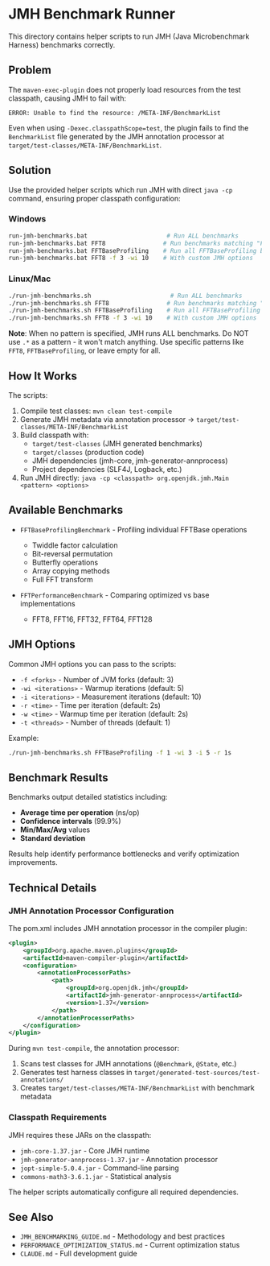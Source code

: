 # JMH Benchmark Runner

This directory contains helper scripts to run JMH (Java Microbenchmark Harness) benchmarks correctly.

## Problem

The `maven-exec-plugin` does not properly load resources from the test classpath, causing JMH to fail with:
```
ERROR: Unable to find the resource: /META-INF/BenchmarkList
```

Even when using `-Dexec.classpathScope=test`, the plugin fails to find the `BenchmarkList` file generated by the JMH annotation processor at `target/test-classes/META-INF/BenchmarkList`.

## Solution

Use the provided helper scripts which run JMH with direct `java -cp` command, ensuring proper classpath configuration:

### Windows
```bash
run-jmh-benchmarks.bat                      # Run ALL benchmarks
run-jmh-benchmarks.bat FFT8                # Run benchmarks matching "FFT8"
run-jmh-benchmarks.bat FFTBaseProfiling    # Run all FFTBaseProfiling benchmarks
run-jmh-benchmarks.bat FFT8 -f 3 -wi 10    # With custom JMH options
```

### Linux/Mac
```bash
./run-jmh-benchmarks.sh                      # Run ALL benchmarks
./run-jmh-benchmarks.sh FFT8                # Run benchmarks matching "FFT8"
./run-jmh-benchmarks.sh FFTBaseProfiling    # Run all FFTBaseProfiling benchmarks
./run-jmh-benchmarks.sh FFT8 -f 3 -wi 10    # With custom JMH options
```

**Note**: When no pattern is specified, JMH runs ALL benchmarks. Do NOT use `.*` as a pattern - it won't match anything. Use specific patterns like `FFT8`, `FFTBaseProfiling`, or leave empty for all.

## How It Works

The scripts:
1. Compile test classes: `mvn clean test-compile`
2. Generate JMH metadata via annotation processor → `target/test-classes/META-INF/BenchmarkList`
3. Build classpath with:
   - `target/test-classes` (JMH generated benchmarks)
   - `target/classes` (production code)
   - JMH dependencies (jmh-core, jmh-generator-annprocess)
   - Project dependencies (SLF4J, Logback, etc.)
4. Run JMH directly: `java -cp <classpath> org.openjdk.jmh.Main <pattern> <options>`

## Available Benchmarks

- `FFTBaseProfilingBenchmark` - Profiling individual FFTBase operations
  - Twiddle factor calculation
  - Bit-reversal permutation
  - Butterfly operations
  - Array copying methods
  - Full FFT transform

- `FFTPerformanceBenchmark` - Comparing optimized vs base implementations
  - FFT8, FFT16, FFT32, FFT64, FFT128

## JMH Options

Common JMH options you can pass to the scripts:

- `-f <forks>` - Number of JVM forks (default: 3)
- `-wi <iterations>` - Warmup iterations (default: 5)
- `-i <iterations>` - Measurement iterations (default: 10)
- `-r <time>` - Time per iteration (default: 2s)
- `-w <time>` - Warmup time per iteration (default: 2s)
- `-t <threads>` - Number of threads (default: 1)

Example:
```bash
./run-jmh-benchmarks.sh FFTBaseProfiling -f 1 -wi 3 -i 5 -r 1s
```

## Benchmark Results

Benchmarks output detailed statistics including:
- **Average time per operation** (ns/op)
- **Confidence intervals** (99.9%)
- **Min/Max/Avg** values
- **Standard deviation**

Results help identify performance bottlenecks and verify optimization improvements.

## Technical Details

### JMH Annotation Processor Configuration

The pom.xml includes JMH annotation processor in the compiler plugin:

```xml
<plugin>
    <groupId>org.apache.maven.plugins</groupId>
    <artifactId>maven-compiler-plugin</artifactId>
    <configuration>
        <annotationProcessorPaths>
            <path>
                <groupId>org.openjdk.jmh</groupId>
                <artifactId>jmh-generator-annprocess</artifactId>
                <version>1.37</version>
            </path>
        </annotationProcessorPaths>
    </configuration>
</plugin>
```

During `mvn test-compile`, the annotation processor:
1. Scans test classes for JMH annotations (`@Benchmark`, `@State`, etc.)
2. Generates test harness classes in `target/generated-test-sources/test-annotations/`
3. Creates `target/test-classes/META-INF/BenchmarkList` with benchmark metadata

### Classpath Requirements

JMH requires these JARs on the classpath:
- `jmh-core-1.37.jar` - Core JMH runtime
- `jmh-generator-annprocess-1.37.jar` - Annotation processor
- `jopt-simple-5.0.4.jar` - Command-line parsing
- `commons-math3-3.6.1.jar` - Statistical analysis

The helper scripts automatically configure all required dependencies.

## See Also

- `JMH_BENCHMARKING_GUIDE.md` - Methodology and best practices
- `PERFORMANCE_OPTIMIZATION_STATUS.md` - Current optimization status
- `CLAUDE.md` - Full development guide

